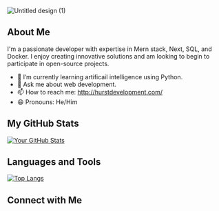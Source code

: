 
![Untitled design (1)](https://github.com/user-attachments/assets/5e5c549c-716c-4319-8580-a9f1a9fb9066)


## About Me
I'm a passionate developer with expertise in Mern stack, Next, SQL, and Docker. I enjoy creating innovative solutions and am looking to begin to participate in open-source projects.

- 🌱 I’m currently learning artificail intelligence using Python.
- 💬 Ask me about web development.
- 📫 How to reach me: http://hurstdevelopment.com/
- 😄 Pronouns: He/Him

## My GitHub Stats
[![Your GitHub Stats](https://github-readme-stats.vercel.app/api?username=RHURST93&show_icons=true&theme=dark)](https://github.com/RHURST93)

## Languages and Tools
[![Top Langs](https://github-readme-stats.vercel.app/api/top-langs/?username=RHURST93&layout=compact&theme=dark)](https://github.com/RHURST93)

## Connect with Me

